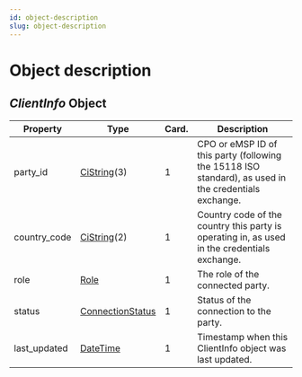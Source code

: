 ```yaml
---
id: object-description
slug: object-description
---
```

# Object description

## *ClientInfo* Object

| Property     | Type                                                                                         | Card. | Description                                                                                           |
|--------------|----------------------------------------------------------------------------------------------|-------|-------------------------------------------------------------------------------------------------------|
| party_id     | [CiString](/ocpi/07-types/01-intro.md#cistring-type)(3)                                      | 1     | CPO or eMSP ID of this party (following the 15118 ISO standard), as used in the credentials exchange. |
| country_code | [CiString](/ocpi/07-types/01-intro.md#cistring-type)(2)                                      | 1     | Country code of the country this party is operating in, as used in the credentials exchange.          |
| role         | [Role](/ocpi/07-types/01-intro.md#role-enum)                                                 | 1     | The role of the connected party.                                                                      |
| status       | [ConnectionStatus](/ocpi/06-modules/10-hubclientinfo/07-data-types.md#connectionstatus-enum) | 1     | Status of the connection to the party.                                                                |
| last_updated | [DateTime](/ocpi/07-types/01-intro.md#datetime-type)                                         | 1     | Timestamp when this ClientInfo object was last updated.                                               |
